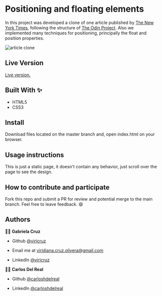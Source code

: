 # Positioning and floating elements

In this project was developed a clone of one article published by [The New York Times](https://www.nytimes.com/2014/03/18/science/space/detection-of-waves-in-space-buttresses-landmark-theory-of-big-bang.html?_r=0), following the structure of [The Odin Project](https://www.theodinproject.com/). Also we implemented many techniques for positioning, principally the float and position properties.

<p>
  <img src="https://capturefullpage.com/uploads/5ef142e79b553-converted/github.io.jpg" alt="article clone" />
</p>


## Live Version
[Live version.](https://viricruz.github.io/positioning-and-floating-elements/)


## Built With ✨

- HTML5
- CSS3

## Install

Download files located on the master branch and, open index.html on your browser.

## Usage instructions
This is just a static page, it doesn't contain any behavior, just scroll over the page to see the design.

## How to contribute and participate
Fork this repo and submit a PR for review and potential merge to the main branch. Feel free to leave feedback. :smile:

## Authors

👨‍💻 **Gabriela Cruz**

- Github [@viricruz](https://github.com/ViriCruz/)

- Email me at viridiana.cruz.olivera@gmail.com

- LinkedIn [@viricruz](https://www.linkedin.com/in/viricruz/)

👨‍💻 **Carlos Del Real**

- Github [@carloshdelreal](https://github.com/carloshDelREal)

- LinkedIn [@carloshdelreal](https://www.linkedin.com/in/carloshDelreal/) 

